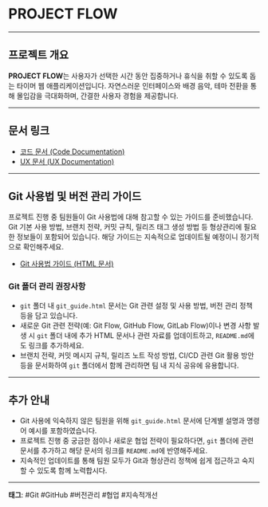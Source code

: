 # **PROJECT FLOW**

---

## **프로젝트 개요**
**PROJECT FLOW**는 사용자가 선택한 시간 동안 집중하거나 휴식을 취할 수 있도록 돕는 타이머 웹 애플리케이션입니다. 자연스러운 인터페이스와 배경 음악, 테마 전환을 통해 몰입감을 극대화하며, 간결한 사용자 경험을 제공합니다.

---

## **문서 링크**
- [코드 문서 (Code Documentation)](./docs/code_docs.md)
- [UX 문서 (UX Documentation)](./docs/ux_docs.md)

---

## **Git 사용법 및 버전 관리 가이드**

프로젝트 진행 중 팀원들이 Git 사용법에 대해 참고할 수 있는 가이드를 준비했습니다. Git 기본 사용 방법, 브랜치 전략, 커밋 규칙, 릴리즈 태그 생성 방법 등 형상관리에 필요한 정보들이 포함되어 있습니다. 해당 가이드는 지속적으로 업데이트될 예정이니 정기적으로 확인해주세요.

- [Git 사용법 가이드 (HTML 문서)](./git/git_guide.html)

### Git 폴더 관리 권장사항
- `git` 폴더 내 `git_guide.html` 문서는 Git 관련 설정 및 사용 방법, 버전 관리 정책 등을 담고 있습니다.
- 새로운 Git 관련 전략(예: Git Flow, GitHub Flow, GitLab Flow)이나 변경 사항 발생 시 `git` 폴더 내에 추가 HTML 문서나 관련 자료를 업데이트하고, `README.md`에도 링크를 추가하세요.
- 브랜치 전략, 커밋 메시지 규칙, 릴리즈 노트 작성 방법, CI/CD 관련 Git 활용 방안 등을 문서화하여 `git` 폴더에서 함께 관리하면 팀 내 지식 공유에 유용합니다.

---

## **추가 안내**
- Git 사용에 익숙하지 않은 팀원을 위해 `git_guide.html` 문서에 단계별 설명과 명령어 예시를 포함하였습니다.
- 프로젝트 진행 중 궁금한 점이나 새로운 협업 전략이 필요하다면, `git` 폴더에 관련 문서를 추가하고 해당 문서의 링크를 `README.md`에 반영해주세요.
- 지속적인 업데이트를 통해 팀원 모두가 Git과 형상관리 정책에 쉽게 접근하고 숙지할 수 있도록 함께 노력합시다.

---

**태그**: #Git #GitHub #버전관리 #협업 #지속적개선
